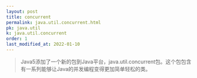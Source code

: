 ```yaml
---
layout: post
title: concurrent
permalink: java.util.concurrent.html
pk: java.util
k: java.util.concurrent
order: 1
last_modified_at: 2022-01-10
---
```

> Java5添加了一个新的包到Java平台，java.util.concurrent包。这个包包含有一系列能够让Java的并发编程变得更加简单轻松的类。